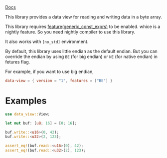 [Docs](https://docs.rs/data-view)

This library provides a data view for reading and writing data in a byte array.

This library requires [feature(generic_const_exprs)](https://blog.rust-lang.org/inside-rust/2021/09/06/Splitting-const-generics.html) to be enabled. whice is a nightly feature.
So you need nightly compiler to use this library.

It also works with `[no_std]` environment.

By default, this library uses little endian as the default endian.
But you can override the endian by using `BE` (for big endian) or `NE` (for native endian) in fetures flag.

For example, if you want to use big endian,  

```toml
data-view = { version = "1", features = ["BE"] }
```

# Examples
```rust
use data_view::View;

let mut buf: [u8; 16] = [0; 16];

buf.write::<u16>(0, 42);
buf.write::<u32>(2, 123);

assert_eq!(buf.read::<u16>(0), 42);
assert_eq!(buf.read::<u32>(2), 123);
```
